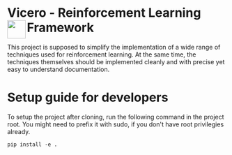 # Vicero - Reinforcement Learning Framework <img align="left" width="42" src="https://i.imgur.com/h6uqsjq.png">
This project is supposed to simplify the implementation of a wide range of techniques used for reinforcement learning. At the same time, the techniques themselves should be implemented cleanly and with precise yet easy to understand documentation.
# Setup guide for developers
To setup the project after cloning, run the following command in the project root. You might need to prefix it with sudo, if you don't have root privilegies already.
```
pip install -e .
```
